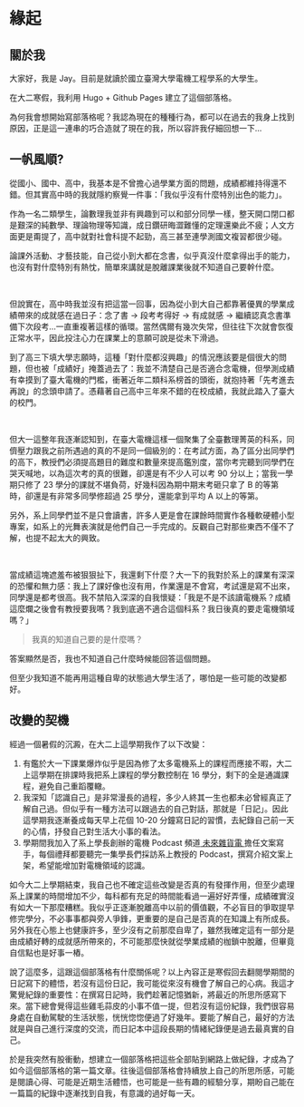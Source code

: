 # 緣起


## 關於我

大家好，我是 Jay。目前是就讀於國立臺灣大學電機工程學系的大學生。

在大二寒假，我利用 Hugo + Github Pages 建立了這個部落格。

為何我會想開始寫部落格呢？我認為現在的種種行為，都可以在過去的我身上找到原因，正是這一連串的巧合造就了現在的我，所以容許我仔細回想一下…

## 一帆風順?

從國小、國中、高中，我基本是不曾擔心過學業方面的問題，成績都維持得還不錯。但其實高中時的我就隱約察覺一件事：「我似乎沒有什麼特別出色的能力」。

作為一名二類學生，論數理我並非有興趣到可以和部分同學一樣，整天開口閉口都是艱深的純數學、理論物理等知識，成日鑽研晦澀難懂的定理還樂此不疲；人文方面更是甭提了，高中就對社會科提不起勁，高三甚至連學測國文複習都很少碰。

論課外活動、才藝技能，自己從小到大都在念書，似乎真沒什麼拿得出手的能力，也沒有對什麼特別有熱忱，簡單來講就是脫離課業後就不知道自己要幹什麼。

<br>

但說實在，高中時我並沒有把這當一回事，因為從小到大自己都靠著優異的學業成績帶來的成就感在過日子：念了書 → 段考考得好 → 有成就感 → 繼續認真念書準備下次段考…一直重複著這樣的循環。當然偶爾有幾次失常，但往往下次就會恢復正常水平，因此投注心力在課業上的意願可說是從未下滑過。

到了高三下填大學志願時，這種「對什麼都沒興趣」的情況應該要是個很大的問題，但也被「成績好」掩蓋過去了：我並不清楚自己是否適合念電機，但學測成績有幸摸到了臺大電機的門檻，衝著近年二類科系榜首的頭銜，就抱持著「先考進去再說」的念頭申請了。憑藉著自己高中三年來不錯的在校成績，我就此踏入了臺大的校門。

<br>

但大一這整年我逐漸認知到，在臺大電機這樣一個聚集了全臺數理菁英的科系，同儕壓力跟我之前所遇過的真的不是同一個級別的：在考試方面，為了區分出同學們的高下，教授們必須提高題目的難度和數量來提高鑑別度，當你考完聽到同學們在哭天喊地，以為這次考的真的很難，卻還是有不少人可以考 90 分以上；當我一學期只修了 23 學分的課就不堪負荷，好幾科因為期中期末考砸只拿了 B 的等第時，卻還是有非常多同學修超過 25 學分，還能拿到平均 A 以上的等第。

另外，系上同學們並不是只會讀書，許多人更是會在課餘時間實作各種軟硬體小型專案，如系上的光舞表演就是他們自己一手完成的。反觀自己對那些東西不僅不了解，也提不起太大的興致。

<br>

當成績這塊遮羞布被狠狠扯下，我還剩下什麼？大一下的我對於系上的課業有深深的恐懼和無力感：我上了課好像也沒有用，作業還是不會寫，考試還是寫不出來，同學還是都考很高。我不禁陷入深深的自我懷疑：「我是不是不該讀電機系？成績這麼爛之後會有教授要我嗎？我到底適不適合這個科系？我日後真的要走電機領域嗎？」

> 我真的知道自己要的是什麼嗎？

答案顯然是否，我也不知道自己什麼時候能回答這個問題。

但至少我知道不能再用這種自卑的狀態過大學生活了，哪怕是一些可能的改變都好。

## 改變的契機

經過一個暑假的沉澱，在大二上這學期我作了以下改變：

1. 有鑑於大一下課業爆炸似乎是因為修了太多電機系上的課程而應接不暇，大二上這學期在排課時我把系上課程的學分數控制在 16 學分，剩下的全是通識課程，避免自己重蹈覆轍。
2. 我深知「認識自己」是非常漫長的過程，多少人終其一生也都未必曾經真正了解自己過。但似乎有一種方法可以跟過去的自己對話，那就是「日記」。因此這學期我逐漸養成每天早上花個 10-20 分鐘寫日記的習慣，去紀錄自己前一天的心情，抒發自己對生活大小事的看法。
3. 學期間我加入了系上學長創辦的電機 Podcast 頻道[ 未來雜貨電 ](https://www.facebook.com/futuregroceree/)擔任文案寫手，每個禮拜都要聽完一集學長們採訪系上教授的 Podcast，撰寫介紹文案上架，希望能增加對電機領域的認識。

如今大二上學期結束，我自己也不確定這些改變是否真的有發揮作用，但至少處理系上課業的時間增加不少，每科都有充足的時間能看過一遍好好弄懂，成績確實沒有如大一下那麼糟糕。我似乎正逐漸脫離高中以前的價值觀，不必盲目的爭取提早修完學分，不必事事都與旁人爭鋒，更重要的是自己是否真的在知識上有所成長。另外我在心態上也健康許多，至少沒有之前那麼自卑了，雖然我確定這有一部分是由成績好轉的成就感所帶來的，不可能那麼快就從學業成績的枷鎖中脫離，但畢竟自信點也是好事一樁。

說了這麼多，這跟這個部落格有什麼關係呢？以上內容正是寒假回去翻閱學期間的日記寫下的體悟，若沒有這份日記，我可能從來沒有機會了解自己的心病。我這才驚覺紀錄的重要性：在撰寫日記時，我們趁著記憶猶新，將最近的所思所感寫下來。當下總會覺得這些雞毛蒜皮的小事不值一提，但若沒有這份紀錄，我們很容易身處在自動駕駛的生活狀態，恍恍惚惚便過了好幾年。要能了解自己，最好的方法就是與自己進行深度的交流，而日記本中這段長期的情緒紀錄便是過去最真實的自己。

於是我突然有股衝動，想建立一個部落格把這些全部貼到網路上做紀錄，才成為了如今這個部落格的第一篇文章。往後這個部落格會持續放上自己的所思所感，可能是閱讀心得、可能是近期生活體悟，也可能是一些有趣的經驗分享，期盼自己能在一篇篇的紀錄中逐漸找到自我，有意識的過好每一天。
